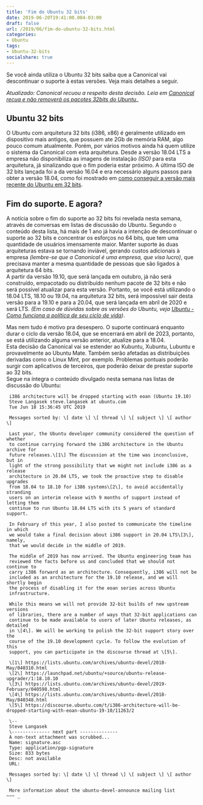 ```yaml
---
title: 'Fim do Ubuntu 32 bits'
date: 2019-06-20T19:41:00.004-03:00
draft: false
url: /2019/06/fim-do-ubuntu-32-bits.html
categories:
- Ubuntu
tags:
- Ubuntu-32-bits
socialshare: true
---
```


Se você ainda utiliza o Ubuntu 32 bits saiba que a Canonical vai descontinuar o suporte à estas versões. Veja mais detalhes a seguir. 

<!--more-->
 
_Atualizado: Canonical recuou a respeito desta decisão. Leia em [Canonical recua e não removerá os pacotes 32bits do Ubuntu](https://info.wsouza.com.br/2019/06/canonical-recua-e-nao-removera-os-pacotes-32-bits-do-ubuntu.html)__

## Ubuntu 32 bits

  
O Ubuntu com arquitetura 32 bits (i386, x86) é geralmente utilizado em dispositivo mais antigos, que possuem ate 2Gb de memória RAM, algo pouco comum atualmente. Porém, por vários motivos ainda há quem utilize o sistema da Canonical com esta arquitetura. Desde a versão 18.04 LTS a empresa não disponibiliza as imagens de instalação _(ISO)_ para esta arquitetura, já sinalizando que o fim poderia estar próximo. A última ISO de 32 bits lançada foi a da versão 16.04 e era necessário alguns passos para obter a versão 18.04, como foi mostrado em [como conseguir a versão mais recente do Ubuntu em 32 bits](https://info.wsouza.com.br/2018/11/como-conseguir-versao-mais-recente-do-ubuntu-32-bits.html).

  

## Fim do suporte. E agora?

  
A notícia sobre o fim do suporte ao 32 bits foi revelada nesta semana, através de conversas em listas de discussão do Ubuntu. Segundo o conteúdo desta lista, há mais de 1 ano já havia a intenção de descontinuar o suporte ao 32 bits e concentrar os esforços no 64 bits, que tem uma quantidade de usuários imensamente maior. Manter suporte às duas arquiteturas estava se tornando inviável, gerando custos adicionais à empresa _(lembre-se que a Canonical é uma empresa, que visa lucro)_, que precisava manter a mesma quantidade de pessoas que são ligados à arquitetura 64 bits.  
A partir da versão 19.10, que será lançada em outubro, já não será construído, empacotado ou distribuído nenhum pacote de 32 bits e não será possível atualizar para esta versão. Portanto, se você está utilizando o 18.04 LTS, 18.10 ou 19.04, na arquitetura 32 bits, será impossível sair desta versão para a 19.10 e para a 20.04, que será lançada em abril de 2020 e será LTS. _(Em caso de dúvidas sobre as versões do Ubuntu, veja [Ubuntu - Como funciona a política de seu ciclo de vida](https://info.wsouza.com.br/2019/03/ubuntu-como-funciona-politica-de-seu-ciclo-de-vida.html))_.  
  
Mas nem tudo é motivo pra desespero. O suporte continuará enquanto durar o ciclo da versão 18.04, que se encerrará em abril de 2023, portanto, se está utilizando alguma versão anterior, atualize para a 18.04.  
Esta decisão da Canonical vai se estender ao Kubuntu, Xubuntu, Lubuntu e provavelmente ao Ubuntu Mate. Também serão afetadas as distribuições derivadas como o Linux Mint, por exemplo. Problemas pontuais poderão surgir com aplicativos de terceiros, que poderão deixar de prestar suporte ao 32 bits.  
Segue na íntegra o conteúdo divulgado nesta semana nas listas de discussão do Ubuntu:  
  
~~~
 i386 architecture will be dropped starting with eoan (Ubuntu 19.10)  
 Steve Langasek steve.langasek at ubuntu.com  
 Tue Jun 18 15:36:45 UTC 2019  
 
 Messages sorted by: \[ date \] \[ thread \] \[ subject \] \[ author \]  
   
 Last year, the Ubuntu developer community considered the question of whether  
 to continue carrying forward the i386 architecture in the Ubuntu archive for  
 future releases.\[1\] The discussion at the time was inconclusive, but in  
 light of the strong possibility that we might not include i386 as a release  
 architecture in 20.04 LTS, we took the proactive step to disable upgrades  
 from 18.04 to 18.10 for i386 systems\[2\], to avoid accidentally stranding  
 users on an interim release with 9 months of support instead of letting them  
 continue to run Ubuntu 18.04 LTS with its 5 years of standard support.  
   
 In February of this year, I also posted to communicate the timeline in which  
 we would take a final decision about i386 support in 20.04 LTS\[3\], namely,  
 that we would decide in the middle of 2019.  
   
 The middle of 2019 has now arrived. The Ubuntu engineering team has  
 reviewed the facts before us and concluded that we should not continue to  
 carry i386 forward as an architecture. Consequently, i386 will not be  
 included as an architecture for the 19.10 release, and we will shortly begin  
 the process of disabling it for the eoan series across Ubuntu  
 infrastructure.  
   
 While this means we will not provide 32-bit builds of new upstream versions  
 of libraries, there are a number of ways that 32-bit applications can  
 continue to be made available to users of later Ubuntu releases, as detailed  
 in \[4\]. We will be working to polish the 32-bit support story over the  
 course of the 19.10 development cycle. To follow the evolution of this  
 support, you can participate in the discourse thread at \[5\].  
   
 \[1\] https://lists.ubuntu.com/archives/ubuntu-devel/2018-May/040310.html
 \[2\] https://launchpad.net/ubuntu/+source/ubuntu-release-upgrader/1:18.10.10  
 \[3\] https://lists.ubuntu.com/archives/ubuntu-devel/2019-February/040598.html  
 \[4\] https://lists.ubuntu.com/archives/ubuntu-devel/2018-May/040348.html
 \[5\] https://discourse.ubuntu.com/t/i386-architecture-will-be-dropped-starting-with-eoan-ubuntu-19-10/11263/2
   
 \--  
 Steve Langasek  
 \-------------- next part --------------  
 A non-text attachment was scrubbed...  
 Name: signature.asc  
 Type: application/pgp-signature  
 Size: 833 bytes  
 Desc: not available  
 URL:  
   
 Messages sorted by: \[ date \] \[ thread \] \[ subject \] \[ author \]  
   
 More information about the ubuntu-devel-announce mailing list  
~~~ _
